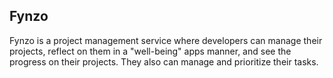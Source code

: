 ## Fynzo

Fynzo is a project management service where developers can manage their projects, reflect on them in a "well-being" apps manner, and see the progress on their projects. They also can manage and prioritize their tasks.
